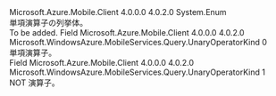 <Type Name="UnaryOperatorKind" FullName="Microsoft.WindowsAzure.MobileServices.Query.UnaryOperatorKind">
  <TypeSignature Language="C#" Value="public enum UnaryOperatorKind" />
  <TypeSignature Language="ILAsm" Value=".class public auto ansi sealed UnaryOperatorKind extends System.Enum" />
  <TypeSignature Language="DocId" Value="T:Microsoft.WindowsAzure.MobileServices.Query.UnaryOperatorKind" />
  <TypeSignature Language="VB.NET" Value="Public Enum UnaryOperatorKind" />
  <TypeSignature Language="F#" Value="type UnaryOperatorKind = " />
  <AssemblyInfo>
    <AssemblyName>Microsoft.Azure.Mobile.Client</AssemblyName>
    <AssemblyVersion>4.0.0.0</AssemblyVersion>
    <AssemblyVersion>4.0.2.0</AssemblyVersion>
  </AssemblyInfo>
  <Base>
    <BaseTypeName>System.Enum</BaseTypeName>
  </Base>
  <Docs>
    <summary>
            単項演算子の列挙体。
            </summary>
    <remarks>To be added.</remarks>
  </Docs>
  <Members>
    <Member MemberName="Negate">
      <MemberSignature Language="C#" Value="Negate" />
      <MemberSignature Language="ILAsm" Value=".field public static literal valuetype Microsoft.WindowsAzure.MobileServices.Query.UnaryOperatorKind Negate = int32(0)" />
      <MemberSignature Language="DocId" Value="F:Microsoft.WindowsAzure.MobileServices.Query.UnaryOperatorKind.Negate" />
      <MemberSignature Language="VB.NET" Value="Negate" />
      <MemberSignature Language="F#" Value="Negate = 0" Usage="Microsoft.WindowsAzure.MobileServices.Query.UnaryOperatorKind.Negate" />
      <MemberType>Field</MemberType>
      <AssemblyInfo>
        <AssemblyName>Microsoft.Azure.Mobile.Client</AssemblyName>
        <AssemblyVersion>4.0.0.0</AssemblyVersion>
        <AssemblyVersion>4.0.2.0</AssemblyVersion>
      </AssemblyInfo>
      <ReturnValue>
        <ReturnType>Microsoft.WindowsAzure.MobileServices.Query.UnaryOperatorKind</ReturnType>
      </ReturnValue>
      <MemberValue>0</MemberValue>
      <Docs>
        <summary>
            単項演算子。
            </summary>
      </Docs>
    </Member>
    <Member MemberName="Not">
      <MemberSignature Language="C#" Value="Not" />
      <MemberSignature Language="ILAsm" Value=".field public static literal valuetype Microsoft.WindowsAzure.MobileServices.Query.UnaryOperatorKind Not = int32(1)" />
      <MemberSignature Language="DocId" Value="F:Microsoft.WindowsAzure.MobileServices.Query.UnaryOperatorKind.Not" />
      <MemberSignature Language="VB.NET" Value="Not" />
      <MemberSignature Language="F#" Value="Not = 1" Usage="Microsoft.WindowsAzure.MobileServices.Query.UnaryOperatorKind.Not" />
      <MemberType>Field</MemberType>
      <AssemblyInfo>
        <AssemblyName>Microsoft.Azure.Mobile.Client</AssemblyName>
        <AssemblyVersion>4.0.0.0</AssemblyVersion>
        <AssemblyVersion>4.0.2.0</AssemblyVersion>
      </AssemblyInfo>
      <ReturnValue>
        <ReturnType>Microsoft.WindowsAzure.MobileServices.Query.UnaryOperatorKind</ReturnType>
      </ReturnValue>
      <MemberValue>1</MemberValue>
      <Docs>
        <summary>
            NOT 演算子。
            </summary>
      </Docs>
    </Member>
  </Members>
</Type>
